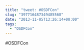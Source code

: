 ```yaml
---
title: "tweet: #OSDFCon"
slug: "397716487349485568"
date: "2013-11-05T13:26:14+00:00"
tags:
  - "OSDFCon"
---
```

#OSDFCon
